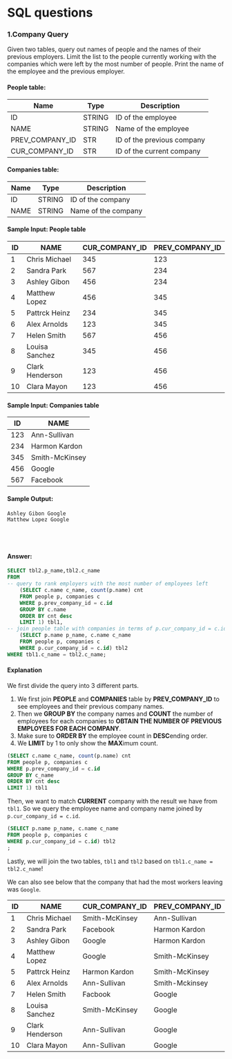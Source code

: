 # SQL questions
### 1.Company Query
Given two tables, query out names of people and the names of their previous employers. Limit the list to the people currently working with the companies which were left by the most number of people. Print the name of the employee and the previous employer.

#### People table:

|Name|Type|Description|
---|---|---
ID|STRING|ID of the employee
NAME|STRING|Name of the employee
PREV_COMPANY_ID|STR|ID of the previous company
CUR_COMPANY_ID|STR|ID of the current company

#### Companies table:

|Name|Type|Description|
---|---|---
ID|STRING|ID of the company
NAME|STRING|Name of the company

#### Sample Input: People table

|ID|NAME|CUR_COMPANY_ID|PREV_COMPANY_ID
---|---|---|---
1|Chris Michael|345|123
2|Sandra Park|567|234
3|Ashley Gibon|456|234
4|Matthew Lopez|456|345
5|Pattrck Heinz|234|345
6|Alex Arnolds|123|345
7|Helen Smith|567|456
8|Louisa Sanchez|345|456
9|Clark Henderson|123|456
10|Clara Mayon|123|456


#### Sample Input: Companies table

|ID|NAME|
---|---|
123|Ann-Sullivan
234|Harmon Kardon
345|Smith-McKinsey
456|Google
567|Facebook

#### Sample Output:
```sql
Ashley Gibon Google
Matthew Lopez Google
```
<br/><br/>
#### Answer:
```sql
SELECT tbl2.p_name,tbl2.c_name
FROM
-- query to rank employers with the most number of employees left
	(SELECT c.name c_name, count(p.name) cnt
	FROM people p, companies c
	WHERE p.prev_company_id = c.id
	GROUP BY c.name
	ORDER BY cnt desc
	LIMIT 1) tbl1,
-- join people table with companies in terms of p.cur_company_id = c.id
	(SELECT p.name p_name, c.name c_name
	FROM people p, companies c
	WHERE p.cur_company_id = c.id) tbl2
WHERE tbl1.c_name = tbl2.c_name;
```
#### Explanation
We first divide the query into 3 different parts.
1. We first join <strong>PEOPLE</strong> and <strong>COMPANIES</strong> table by <strong>PREV_COMPANY_ID</strong> to see employees and their previous company names.
2. Then we <strong>GROUP BY</strong> the company names and <strong>COUNT</strong> the number of employees for each companies to <strong>OBTAIN THE NUMBER OF PREVIOUS EMPLOYEES FOR EACH COMPANY</strong>.
3. Make sure to <strong>ORDER BY</strong> the employee count in <strong>DESC</strong>ending order.
4. We <strong>LIMIT</strong> by 1 to only show the <strong>MAX</strong>imum count.
```sql
(SELECT c.name c_name, count(p.name) cnt
FROM people p, companies c
WHERE p.prev_company_id = c.id
GROUP BY c_name
ORDER BY cnt desc
LIMIT 1) tbl1
```
Then, we want to match <strong>CURRENT</strong> company with the result we have from `tbl1`. So we query the employee name and company name joined by `p.cur_company_id = c.id`.
```sql
(SELECT p.name p_name, c.name c_name
FROM people p, companies c
WHERE p.cur_company_id = c.id) tbl2
;
```
Lastly, we will join the two tables, `tbl1` and `tbl2` based on `tbl1.c_name = tbl2.c_name`!

We can also see below that the company that had the most workers leaving was `Google`.

|ID|NAME|CUR_COMPANY_ID|PREV_COMPANY_ID
---|---|---|---
1|Chris Michael|Smith-McKinsey|Ann-Sullivan
2|Sandra Park|Facebook|Harmon Kardon
3|Ashley Gibon|Google|Harmon Kardon
4|Matthew Lopez|Google|Smith-McKinsey
5|Pattrck Heinz|Harmon Kardon|Smith-McKinsey
6|Alex Arnolds|Ann-Sullivan|Smith-Mckinsey
7|Helen Smith|Facbook|Google
8|Louisa Sanchez|Smith-McKinsey|Google
9|Clark Henderson|Ann-Sullivan|Google
10|Clara Mayon|Ann-Sullivan|Google

